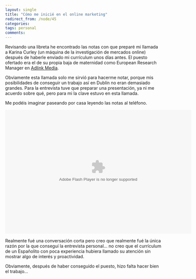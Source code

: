 ```yaml
---
layout: single
title: "Cómo me inicié en el online marketing"
redirect_from: /node/45
categories:
tags: personal
comments: 
---
```

Revisando una libreta he encontrado las notas con que preparé mi llamada a Karina Curley (un máquina de la investigación de mercados online) después de haberle enviado mi currículum unos días antes. El puesto ofertado era el de su propia baja de maternidad como European Research Manager en [Adlink Media](http://www.adlinkmedia.net/).

Obviamente esta llamada solo me sirvió para hacerme notar, porque mis posibilidades de conseguir un trabajo así en Dublín no eran demasiado grandes. Para la entrevista tuve que preparar una presentación, ya ni me acuerdo sobre qué, pero para mi la clave estuvo en esta llamada.

Me podéis imaginar paseando por casa leyendo las notas al teléfono.

<object data="http://picasaweb.google.es/s/c/bin/slideshow.swf" type="application/x-shockwave-flash" height="400" width="600"><param name="data" value="http://picasaweb.google.es/s/c/bin/slideshow.swf"><param name="flashvars" value="host=picasaweb.google.es&amp;hl=en_US&amp;feat=flashalbum&amp;RGB=0x000000&amp;feed=http%3A%2F%2Fpicasaweb.google.es%2Fdata%2Ffeed%2Fapi%2Fuser%2Fligre307%2Falbumid%2F5469740045925728657%3Falt%3Drss%26kind%3Dphoto%26hl%3Den_US"><param name="src" value="http://picasaweb.google.es/s/c/bin/slideshow.swf"></object>

Realmente fué una conversación corta pero creo que realmente fué la única razón por la que conseguí la entrevista personal... no creo que el currículum de un Españolito con poca experiencia hubiera llamado su atención sin mostrar algo de interés y proactividad.

Obviamente, después de haber conseguido el puesto, hizo falta hacer bien el trabajo...
